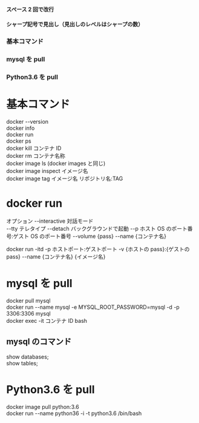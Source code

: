 #### スペース 2 回で改行

#### シャープ記号で見出し（見出しのレベルはシャープの数）

### 基本コマンド

### mysql を pull

### Python3.6 を pull

# 基本コマンド

docker --version  
docker info  
docker run  
docker ps  
docker kill コンテナ ID  
docker rm コンテナ名称  
docker image ls (docker images と同じ)  
docker image inspect イメージ名  
docker image tag イメージ名 リポジトリ名:TAG

# docker run

オプション
--interactive 対話モード  
--tty テレタイプ
--detach バックグラウンドで起動
--p ホスト OS のポート番号:ゲスト OS のポート番号
--volume {pass}
--name {コンテナ名}

docker run -itd -p ホストポート:ゲストポート -v {ホストの pass}:{ゲストの pass} --name {コンテナ名} {イメージ名}

# mysql を pull

docker pull mysql  
docker run --name mysql -e MYSQL_ROOT_PASSWORD=mysql -d -p 3306:3306 mysql  
docker exec -it コンテナ ID bash

## mysql のコマンド

show databases;  
show tables;

# Python3.6 を pull

docker image pull python:3.6  
docker run --name python36 -i -t python3.6 /bin/bash
